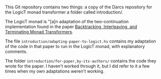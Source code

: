 This Git repository contains two things:
  a copy of the Darcs repository for the LogicT monad transformer
  a folder called introduction/.

The LogicT monad is "[a]n adaptation of the two-continuation implementation found in the paper [Backtracking, Interleaving, and Terminating Monad Transformers](http://okmij.org/ftp/papers/LogicT.pdf). 

The file `introduction/adapting-paper-to-logict.hs` contains my adaptation of the code in that paper to run in the LogicT monad, with explanatory comments.

The folder `introduction/for-paper,by-its-authors/` contains the code they wrote for the paper. I haven't worked through it, but I did refer to it a few times when my own adaptations weren't working.

